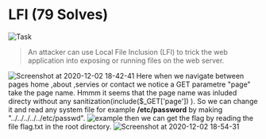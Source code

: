 # LFI (79 Solves)
![Task](https://user-images.githubusercontent.com/61760291/100902695-6a351f00-34c5-11eb-95e2-728b3ee3473c.png)
>An attacker can use Local File Inclusion (LFI) to trick the web application into exposing or running files on the web server.

![Screenshot at 2020-12-02 18-42-41](https://user-images.githubusercontent.com/61760291/100903326-0eb76100-34c6-11eb-9f32-18baa2988270.png)
Here when we navigate between pages home ,about ,servies or contact we notice a GET parametre "page" take the page name.
Hmmm it seems that the page name was inluded directy without any sanitization(include($_GET['page']) ).
So we can change it and read any system file for example **/etc/password** by making "../../../../../etc/passwd".
![example](https://user-images.githubusercontent.com/61760291/100904319-31964500-34c7-11eb-8ae1-0ecda144cebf.png)
then we can get the flag by reading the file flag.txt in the root directory.
![Screenshot at 2020-12-02 18-54-31](https://user-images.githubusercontent.com/61760291/100904578-715d2c80-34c7-11eb-899a-dba19cc4f8e7.png)
